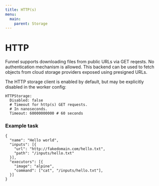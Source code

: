 ```yaml
---
title: HTTP(s)
menu:
  main:
    parent: Storage
---
```


# HTTP

Funnel supports downloading files from public URLs via GET reqests. No authentication
mechanism is allowed. This backend can be used to fetch objects from cloud storage 
providers exposed using presigned URLs.

The HTTP storage client is enabled by default, but may be explicitly disabled in the 
worker config:

```
HTTPStorage:
  Disabled: false
  # Timeout for http(s) GET requests.
  # In nanoseconds.
  Timeout: 60000000000 # 60 seconds
```

### Example task
```
{
  "name": "Hello world",
  "inputs": [{
    "url": "http://fakedomain.com/hello.txt",
    "path": "/inputs/hello.txt"
  }],
  "executors": [{
    "image": "alpine",
    "command": ["cat", "/inputs/hello.txt"],
  }]
}
```
